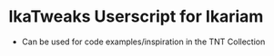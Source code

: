 # IkaTweaks Userscript for Ikariam

- Can be used for code examples/inspiration in the TNT Collection
